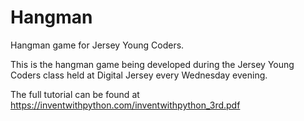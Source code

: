 # Hangman

Hangman game for Jersey Young Coders.

This is the hangman game being developed during the Jersey Young Coders class held at Digital Jersey every Wednesday evening.

The full tutorial can be found at https://inventwithpython.com/inventwithpython_3rd.pdf
